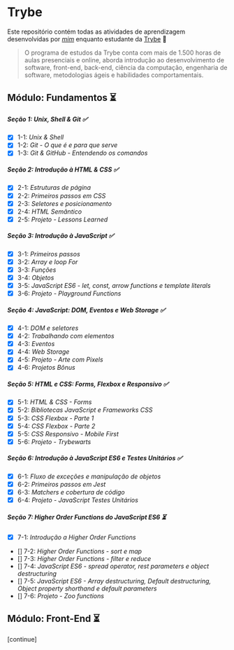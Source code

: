 # Trybe

Este repositório contém todas as atividades de aprendizagem desenvolvidas por _[mim](https://www.linkedin.com/in/guilherme-fernandes-a64505189/)_ enquanto estudante da [Trybe](https://www.betrybe.com/) 🚀

> O programa de estudos da Trybe conta com mais de 1.500 horas de aulas presenciais e online, aborda introdução ao desenvolvimento de software, front-end, back-end, ciência da computação, engenharia de software, metodologias ágeis e habilidades comportamentais.

## Módulo: Fundamentos ⏳

##### Seção 1: Unix, Shell & Git ✅

- [X] 1-1: _Unix & Shell_
- [X] 1-2: _Git - O que é e para que serve_
- [X] 1-3: _Git & GitHub - Entendendo os comandos_

##### Seção 2: Introdução à HTML & CSS ✅

- [X] 2-1: _Estruturas de página_
- [X] 2-2: _Primeiros passos em CSS_
- [X] 2-3: _Seletores e posicionamento_
- [X] 2-4: _HTML Semântico_
- [X] 2-5: _Projeto - Lessons Learned_

##### Seção 3: Introdução à JavaScript ✅

- [X] 3-1: _Primeiros passos_
- [X] 3-2: _Array e loop For_
- [X] 3-3: _Funções_
- [X] 3-4: _Objetos_
- [X] 3-5: _JavaScript ES6 - let, const, arrow functions e template literals_
- [X] 3-6: _Projeto - Playground Functions_

##### Seção 4: JavaScript: DOM, Eventos e Web Storage ✅

- [X] 4-1: _DOM e seletores_
- [X] 4-2: _Trabalhando com elementos_
- [X] 4-3: _Eventos_
- [X] 4-4: _Web Storage_
- [X] 4-5: _Projeto - Arte com Pixels_
- [X] 4-6: _Projetos Bônus_

##### Seção 5: HTML e CSS: Forms, Flexbox e Responsivo ✅

- [X] 5-1: _HTML & CSS - Forms_
- [X] 5-2: _Bibliotecas JavaScript e Frameworks CSS_
- [X] 5-3: _CSS Flexbox - Parte 1_
- [X] 5-4: _CSS Flexbox - Parte 2_
- [X] 5-5: _CSS Responsivo - Mobile First_
- [X] 5-6: _Projeto - Trybewarts_

##### Seção 6: Introdução à JavaScript ES6 e Testes Unitários ✅

- [X] 6-1: _Fluxo de exceções e manipulação de objetos_
- [X] 6-2: _Primeiros passos em Jest_
- [X] 6-3: _Matchers e cobertura de código_
- [X] 6-4: _Projeto - JavaScript Testes Unitários_

##### Seção 7: Higher Order Functions do JavaScript ES6 ⏳

- [X] 7-1: _Introdução a Higher Order Functions_
- [] 7-2: _Higher Order Functions - sort e map_
- [] 7-3: _Higher Order Functions - filter e reduce_
- [] 7-4: _JavaScript ES6 - spread operator, rest parameters e object destructuring_
- [] 7-5: _JavaScript ES6 - Array destructuring, Default destructuring, Object property shorthand e default parameters_
- [] 7-6: _Projeto - Zoo functions_

## Módulo: Front-End ⏳

[continue]